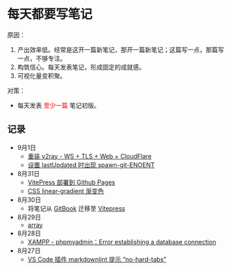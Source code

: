 # 每天都要写笔记

原因：

1. 产出效率低。经常是这开一篇新笔记，那开一篇新笔记；这篇写一点，那篇写一点，不够专注。
2. 构筑信心。每天发表笔记，形成固定的成就感。
3. 可视化量变积聚。

对策：

* 每天发表 <span style="color:red;">至少一篇</span> 笔记初版。

## 记录

* 9月1日
  * [重装 v2ray - WS + TLS + Web + CloudFlare](/anti/reinstall-v2ray)
  * [设置 lastUpdated 时出现 spawn-git-ENOENT](/web-build/vitepress/spawn-git-ENOENT)
* 8月31日
  * [VitePress 部署到 Github Pages](/web-build/vitepress-github-pages)
  * [CSS linear-gradient 渐变色](/web-build/linear-gradient-tangjiayan)
* 8月30日
  * 将笔记从 [GitBook](https://www.gitbook.com/) 迁移至 [Vitepress](https://vitepress.dev/)
* 8月29日
  * [array](/programming/c++/containers/array)
* 8月28日
  * [XAMPP - phpmyadmin：Error establishing a database connection](/web-build/debug/Error-establishing-a-database-connection)
  <!-- * [CSS：linear-gradient 实现融入 MIKU绿 和 阿绫红 的「糖加盐」](web-build/footer-tangjiayan.md) -->
* 8月27日
  * [VS Code 插件 markdownlint 提示 “no-hard-tabs”](/unclassified/vscode-hard-tab)
